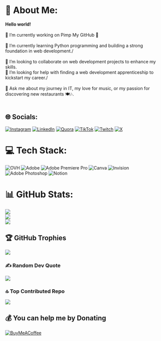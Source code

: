 # 💫 About Me:
**Hello world!**<br><br>🔭 I’m currently working on Pimp My GitHub 🚀<br><br>🌱 I’m currently learning Python programming and building a strong foundation in web development./<br><br>👯 I’m looking to collaborate on web development projects to enhance my skills.<br>🤔 I’m looking for help with finding a web development apprenticeship to kickstart my career./<br><br>💬 Ask me about my journey in IT, my love for music, or my passion for discovering new restaurants 🍽️🎶.<br><br>	


## 🌐 Socials:
[![Instagram](https://img.shields.io/badge/Instagram-%23E4405F.svg?logo=Instagram&logoColor=white)](https://instagram.com/Oliv3Dani) [![LinkedIn](https://img.shields.io/badge/LinkedIn-%230077B5.svg?logo=linkedin&logoColor=white)](https://linkedin.com/in/olivia-dondas) [![Quora](https://img.shields.io/badge/Quora-%23B92B27.svg?logo=Quora&logoColor=white)](https://quora.com/profile/olive-dani) [![TikTok](https://img.shields.io/badge/TikTok-%23000000.svg?logo=TikTok&logoColor=white)](https://tiktok.com/@oliv3dani) [![Twitch](https://img.shields.io/badge/Twitch-%239146FF.svg?logo=Twitch&logoColor=white)](https://twitch.tv/oliv3dani) [![X](https://img.shields.io/badge/X-black.svg?logo=X&logoColor=white)](https://x.com/oliv3dani) 

# 💻 Tech Stack:
![OVH](https://img.shields.io/badge/ovh-%23123F6D.svg?style=for-the-badge&logo=ovh&logoColor=#123F6D) ![Adobe](https://img.shields.io/badge/adobe-%23FF0000.svg?style=for-the-badge&logo=adobe&logoColor=white) ![Adobe Premiere Pro](https://img.shields.io/badge/Adobe%20Premiere%20Pro-9999FF.svg?style=for-the-badge&logo=Adobe%20Premiere%20Pro&logoColor=white) ![Canva](https://img.shields.io/badge/Canva-%2300C4CC.svg?style=for-the-badge&logo=Canva&logoColor=white) ![Invision](https://img.shields.io/badge/invision-FF3366?style=for-the-badge&logo=invision&logoColor=white) ![Adobe Photoshop](https://img.shields.io/badge/adobe%20photoshop-%2331A8FF.svg?style=for-the-badge&logo=adobe%20photoshop&logoColor=white) ![Notion](https://img.shields.io/badge/Notion-%23000000.svg?style=for-the-badge&logo=notion&logoColor=white)
# 📊 GitHub Stats:
![](https://github-readme-stats.vercel.app/api?username=olivia-dondas&theme=ambient_gradient&hide_border=false&include_all_commits=true&count_private=true)<br/>
![](https://github-readme-streak-stats.herokuapp.com/?user=olivia-dondas&theme=ambient_gradient&hide_border=false)<br/>
![](https://github-readme-stats.vercel.app/api/top-langs/?username=olivia-dondas&theme=ambient_gradient&hide_border=false&include_all_commits=true&count_private=true&layout=compact)

## 🏆 GitHub Trophies
![](https://github-profile-trophy.vercel.app/?username=olivia-dondas&theme=radical&no-frame=true&no-bg=false&margin-w=4)

### ✍️ Random Dev Quote
![](https://quotes-github-readme.vercel.app/api?type=horizontal&theme=radical)

### 🔝 Top Contributed Repo
![](https://github-contributor-stats.vercel.app/api?username=olivia-dondas&limit=5&theme=dark&combine_all_yearly_contributions=true)

  ## 💰 You can help me by Donating
  [![BuyMeACoffee](https://img.shields.io/badge/Buy%20Me%20a%20Coffee-ffdd00?style=for-the-badge&logo=buy-me-a-coffee&logoColor=black)](https://buymeacoffee.com/https://buymeacoffee.com/oliviadondd) 
